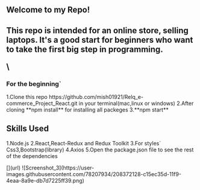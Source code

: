 <h2>Welcome to my Repo!<h2>
<p>This repo is intended for an online store, selling laptops. It's a good start for beginners who want to take the first big step in programming.</p>\

 <h3>For the beginning`</h3>
<p>1.Clone this repo https://github.com/mish01921/Relq_e-commerce_Project_React.git in your terminal(mac,linux or windows)
2.After cloning **npm install** for installing all packeges
3.**npm start** </p>

<h2>Skills Used</h2>
<p>1.Node.js
2.React,React-Redux and Redux Toolkit
3.For styles` Css3,Bootstrap(library)
4.Axios
5.Open the package.json file to see the rest of the dependencies</p>
[](url)
![Screenshot_3](https://user-images.githubusercontent.com/78207934/208372128-c15ec35d-11f9-4eaa-8a9e-db7d7225ff39.png)
